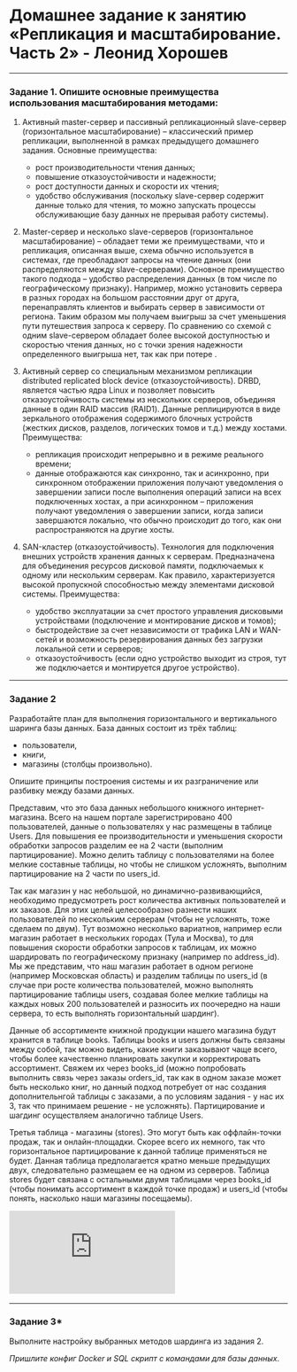 # Домашнее задание к занятию «Репликация и масштабирование. Часть 2» - Леонид Хорошев

---

### Задание 1. Опишите основные преимущества использования масштабирования методами:

1. Активный master-сервер и пассивный репликационный slave-сервер (горизонтальное масштабирование) – классический пример репликации, выполненной в рамках предыдущего домашнего задания. Основные преимущества:
   - рост производительности чтения данных;
   - повышение отказоустойчивости и надежности;
   - рост доступности данных и скорости их чтения;
   - удобство обслуживания (поскольку slave-сервер содержит данные только для чтения, то можно запускать процессы обслуживающие базу данных не прерывая работу системы). 

2. Master-сервер и несколько slave-серверов (горизонтальное масштабирование) – обладает теми же преимуществами, что и репликация, описанная выше, схема обычно используется в системах, где преобладают запросы на чтение данных (они распределяются между slave-серверами). Основное преимущество такого подхода – удобство распределения данных  (в том числе по географическому признаку). Например, можно установить сервера в разных городах на большом расстоянии друг от друга, перенаправлять клиентов и  выбирать сервер в зависимости от региона. Таким образом мы получаем выигрыш за счет уменьшения пути путешествия запроса к серверу. По сравнению со схемой с одним slave-сервером обладает более высокой доступностью и скоростью чтения данных, но с точки зрения надежности определенного выигрыша нет, так как при потере .

3. Активный сервер со специальным механизмом репликации  distributed replicated block device (отказоустойчивость).
DRBD, является частью ядра Linux и позволяет повысить  отказоустойчивость системы из нескольких серверов, объединяя данные в один RAID массив (RAID1). Данные реплицируются в виде зеркального отображения содержимого блочных устройств (жестких дисков, разделов, логических томов и т.д.) между хостами. Преимущества:
   - репликация происходит непрерывно и в режиме реального времени;
   - данные отображаются как синхронно, так и асинхронно, при синхронном отображении приложения получают уведомления о завершении записи после выполнения операций записи на всех подключенных хостах, а при асинхронном – приложения получают уведомления о завершении записи, когда записи завершаются локально, что обычно происходит до того, как они распространяются на другие хосты.

4. SAN-кластер (отказоустойчивость).
Технология для подключения внешних устройств хранения данных к серверам. Предназначена для объединения ресурсов дисковой памяти, подключаемых к одному или нескольким серверам. Как правило, характеризуется высокой пропускной способностью между элементами дисковой системы. Преимущества:
   - удобство эксплуатации за счет простого управления дисковыми устройствами (подключение и монтирование дисков и томов);
   - быстродействие за счет независимости от трафика LAN и WAN-сетей и возможность резервирования данных без загрузки локальной сети и серверов;
   - отказоустойчивость (если одно устройство выходит из строя, тут же подключается и монтируется другое устройство).

---

### Задание 2


Разработайте план для выполнения горизонтального и вертикального шаринга базы данных. База данных состоит из трёх таблиц: 

- пользователи, 
- книги, 
- магазины (столбцы произвольно). 

Опишите принципы построения системы и их разграничение или разбивку между базами данных.

Представим, что это база данных небольшого книжного интернет-магазина. Всего на нашем портале зарегистрировано 400 пользователей, данные о пользователях у нас размещены в таблице Users. Для повышения ее производительности и уменьшения скорости обработки запросов разделим ее на 2 части (выполним  партицирование). Можно делить таблицу с пользователями на более мелкие составные таблицы, но чтобы не слишком усложнять, выполним партицирование на 2 части по users_id.

Так как магазин у нас небольшой, но динамично-развивающийся, необходимо предусмотреть рост количества активных пользователей и их заказов. Для этих целей целесообразно разнести наших пользователей по нескольким серверам (чтобы не усложнять, тоже сделаем по двум). Тут  возможно несколько вариатнов, например если магазин работает в нескольких городах (Тула и Москва), то для повышения скорости обработки запросов к таблицам, их можно шардировать по географическому признаку (например по address_id). Мы же представим, что наш магазин работает в одном регионе (например Московская область) и разделим таблицы по users_id (в случае при росте количества пользователей, можно выполнять партицирование таблицы users, создавая более мелкие таблицы на каждых новых 200 пользователей и разносить их поочередно на наши сервера, то есть выполнять горизонтальный шардинг).

Данные об ассортименте книжной продукции нашего магазина будут хранится в таблице books. Таблицы books и users должны быть связаны между собой, так можно видеть, какие книги заказывают чаще всего, чтобы более качественно планировать закупки и корректировать ассортимент. Свяжем их через books_id (можно попробовать выполнить связь через заказы orders_id, так как в одном заказе может быть несколько книг, но данный подход потребует от нас создания дополнительнгой таблицы с заказами, а по условиям задания - у нас их 3, так что принимаем решение - не усложнять). Партицирование и шагдинг осуществляем аналогично таблице Users.

Третья таблица - магазины (stores). Это могут быть как оффлайн-точки продаж, так и онлайн-площадки. Скорее всего их немного, так что горизонтальное партицирование к данной таблице применяться не будет. Данная таблица предполагается кратно меньше предыдущих двух, следовательно размещаем ее на одном из серверов. Таблица stores будет связана с остальными двумя таблицами через books_id (чтобы понимать ассортимент в каждой точке продаж) и users_id (чтобы понять, насколько наши магазины посещаемы).
 
![Alt text](https://github.com/LeonidKhoroshev/databases/blob/main/replication/replication2.10.pdf)


---
### Задание 3*

Выполните настройку выбранных методов шардинга из задания 2.

*Пришлите конфиг Docker и SQL скрипт с командами для базы данных*.
